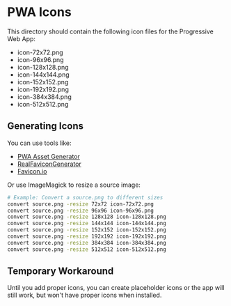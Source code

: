 # PWA Icons

This directory should contain the following icon files for the Progressive Web App:

- icon-72x72.png
- icon-96x96.png
- icon-128x128.png
- icon-144x144.png
- icon-152x152.png
- icon-192x192.png
- icon-384x384.png
- icon-512x512.png

## Generating Icons

You can use tools like:
- [PWA Asset Generator](https://github.com/elegantapp/pwa-asset-generator)
- [RealFaviconGenerator](https://realfavicongenerator.net/)
- [Favicon.io](https://favicon.io/)

Or use ImageMagick to resize a source image:

```bash
# Example: Convert a source.png to different sizes
convert source.png -resize 72x72 icon-72x72.png
convert source.png -resize 96x96 icon-96x96.png
convert source.png -resize 128x128 icon-128x128.png
convert source.png -resize 144x144 icon-144x144.png
convert source.png -resize 152x152 icon-152x152.png
convert source.png -resize 192x192 icon-192x192.png
convert source.png -resize 384x384 icon-384x384.png
convert source.png -resize 512x512 icon-512x512.png
```

## Temporary Workaround

Until you add proper icons, you can create placeholder icons or the app will still work, but won't have proper icons when installed.
